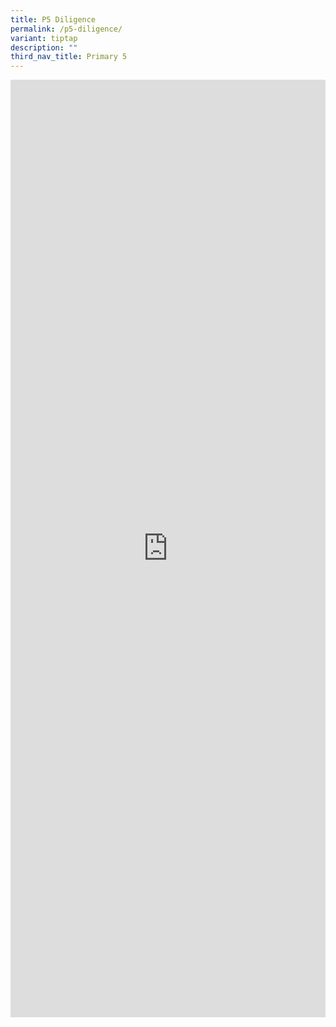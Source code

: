 ```yaml
---
title: P5 Diligence
permalink: /p5-diligence/
variant: tiptap
description: ""
third_nav_title: Primary 5
---
```

<div class="iframe-wrapper">
<iframe height="1500" width="100%" allowfullscreen="true" frameborder="0" src="https://docs.google.com/document/d/e/2PACX-1vTvH00Rp3rhlCVXmfmbkgZGJYuf5c-ZhGfSI0_wm3g27atQo28R1StDmJvujlj_tQ/pub?embedded=true"></iframe>
</div>
<p></p>